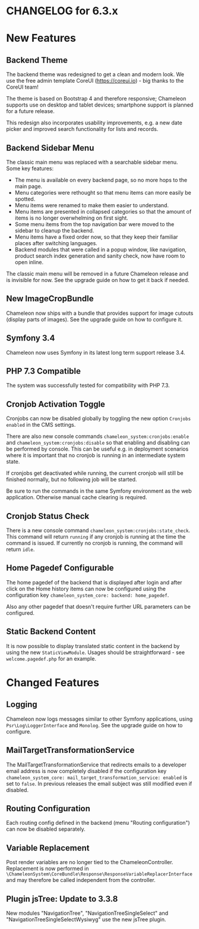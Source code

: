CHANGELOG for 6.3.x
===================

# New Features

## Backend Theme

The backend theme was redesigned to get a clean and modern look. We use the free admin template CoreUI 
(https://coreui.io) - big thanks to the CoreUI team!

The theme is based on Bootstrap 4 and therefore responsive; Chameleon supports use on desktop and tablet devices;
smartphone support is planned for a future release. 

This redesign also incorporates usability improvements, e.g. a new date picker and improved search functionality for
lists and records.

## Backend Sidebar Menu

The classic main menu was replaced with a searchable sidebar menu. Some key features:
- The menu is available on every backend page, so no more hops to the main page.
- Menu categories were rethought so that menu items can more easily be spotted.
- Menu items were renamed to make them easier to understand.
- Menu items are presented in collapsed categories so that the amount of items is no longer overwhelming on first sight.
- Some menu items from the top navigation bar were moved to the sidebar to cleanup the backend.
- Menu items have a fixed order now, so that they keep their familiar places after switching languages.
- Backend modules that were called in a popup window, like navigation, product search index generation and sanity check,
  now have room to open inline.

The classic main menu will be removed in a future Chameleon release and is invisible for now. See the upgrade guide on
how to get it back if needed.

## New ImageCropBundle

Chameleon now ships with a bundle that provides support for image cutouts (display parts of images). See the upgrade
guide on how to configure it.

## Symfony 3.4

Chameleon now uses Symfony in its latest long term support release 3.4.

## PHP 7.3 Compatible

The system was successfully tested for compatibility with PHP 7.3.

## Cronjob Activation Toggle

Cronjobs can now be disabled globally by toggling the new option `Cronjobs enabled` in the CMS settings.

There are also new console commands `chameleon_system:cronjobs:enable` and `chameleon_system:cronjobs:disable` so that
enabling and disabling can be performed by console. This can be useful e.g. in deployment scenarios where it is important
that no cronjob is running in an intermediate system state.

If cronjobs get deactivated while running, the current cronjob will still be finished normally, but no following job
will be started.

Be sure to run the commands in the same Symfony environment as the web application. Otherwise manual cache clearing is
required.

## Cronjob Status Check

There is a new console command `chameleon_system:cronjobs:state_check`. This command will return `running` if any
cronjob is running at the time the command is issued. If currently no cronjob is running, the command will return
`idle`.

## Home Pagedef Configurable

The home pagedef of the backend that is displayed after login and after click on the Home history items can now be
configured using the configuration key `chameleon_system_core: backend: home_pagedef`.

Also any other pagedef that doesn't require further URL parameters can be configured.

## Static Backend Content

It is now possible to display translated static content in the backend by using the new `StaticViewModule`. Usages
should be straightforward - see `welcome.pagedef.php` for an example.

# Changed Features

## Logging

Chameleon now logs messages similar to other Symfony applications, using `Psr\Log\LoggerInterface` and `Monolog`.
See the upgrade guide on how to configure.

## MailTargetTransformationService

The MailTargetTransformationService that redirects emails to a developer email address is now completely disabled if
the configuration key `chameleon_system_core: mail_target_transformation_service: enabled` is set to `false`. In
previous releases the email subject was still modified even if disabled.

## Routing Configuration

Each routing config defined in the backend (menu "Routing configuration") can now be disabled separately.

## Variable Replacement

Post render variables are no longer tied to the ChameleonController. Replacement is now performed in 
`\ChameleonSystem\CoreBundle\Response\ResponseVariableReplacerInterface` and may therefore be called independent from
the controller.

## Plugin jsTree: Update to 3.3.8

New modules "NavigationTree", "NavigationTreeSingleSelect" and "NavigationTreeSingleSelectWysiwyg" use the new 
jsTree plugin.  
